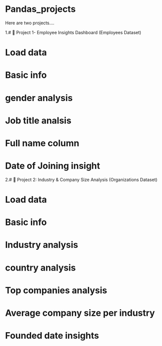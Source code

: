 # Pandas_projects
Here are two projects....

1.# 🚀 Project 1- Employee Insights Dashboard (Employees Dataset)
# Load data
# Basic info
# gender analysis
# Job title analsis
# Full name column
# Date of Joining insight

2.# 🚀 Project 2: Industry & Company Size Analysis (Organizations Dataset)
# Load data 
# Basic info
# Industry analysis
# country analysis
# Top companies analysis
# Average company size per industry 
# Founded date insights
